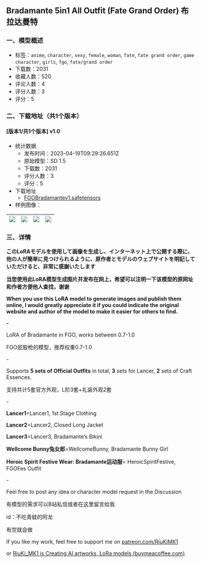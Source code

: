 ## Bradamante 5in1 All Outfit (Fate Grand Order) 布拉达曼特
### 一、模型概述

- 标签：`anime`, `character`, `sexy`, `female`, `woman`, `fate`, `fate grand order`, `game character`, `girls`, `fgo`, `fate/grand order`
- 下载数：2031
- 收藏人数：520
- 评论人数：4
- 评分人数：3
- 评分：5

### 二、下载地址（共1个版本）

#### [版本1/共1个版本] v1.0

- 统计数据
  - 发布时间：2023-04-19T09:29:26.651Z
  - 原始模型：SD 1.5
  - 下载数：2031
  - 评分人数：3
  - 评分：5
- 下载地址
  - [FGOBradamantev1.safetensors](https://civitai.com/api/download/models/49743)
- 样例图像：

| <img src="https://image.civitai.com/xG1nkqKTMzGDvpLrqFT7WA/4c86f5c4-bea2-47c6-54ea-063743f02200/width=450/554366.jpeg" /> | <img src="https://image.civitai.com/xG1nkqKTMzGDvpLrqFT7WA/d22744bf-fb30-4c95-9531-34c277acfd00/width=450/534702.jpeg" /> | <img src="https://image.civitai.com/xG1nkqKTMzGDvpLrqFT7WA/ec034437-2632-49f6-01da-2f499ccf1000/width=450/534695.jpeg" /> | <img src="https://image.civitai.com/xG1nkqKTMzGDvpLrqFT7WA/2b75371c-4e38-44ed-99f5-a82b703b0000/width=450/534691.jpeg" /> |
| ---- | ---- | ---- | ---- |


### 三、详情
<p><strong>このLoRAモデルを使用して画像を生成し、インターネット上で公開する際に、他の人が簡単に見つけられるように、原作者とモデルのウェブサイトを明記していただけると、非常に感謝いたします</strong></p><p><strong>当您使用此LoRA模型生成图片并发布在网上，希望可以注明一下该模型的原网址和作者方便他人查找，谢谢</strong></p><p><strong>When you use this LoRA model to generate images and publish them online, I would greatly appreciate it if you could indicate the original website and author of the model to make it easier for others to find.</strong></p><p><strong>-</strong></p><p>LoRA of Bradamante in FGO, works between 0.7-1.0</p><p>FGO屁股枪的模型，推荐权重0.7-1.0</p><p>-</p><p>Supports <strong>5 sets of Official Outfits</strong> in total, <strong>3</strong> sets for Lancer, <strong>2</strong> sets of Craft Essences.</p><p>支持共计5套官方外观，L阶3套+礼装外观2套</p><p>-</p><p><strong>Lancer1</strong>=Lancer1, 1st Stage Clothing</p><p><strong>Lancer2</strong>=Lancer2, Closed Long Jacket</p><p><strong>Lancer3</strong>=Lancer3, Bradamante‘s Bikini</p><p><strong>Wellcome Bunny兔女郎</strong>=WellcomeBunny, Bradamante Bunny Girl</p><p><strong>Heroic Spirit Festive Wear: Bradamante运动服</strong>= HeroicSpiritFestive, FGOFes Outfit</p><p>-</p><p>Feel free to post any idea or character model request in the Discussion</p><p>有模型的需求可以B站私信或者在这里留言给我</p><p>id：不吃青蛙的阿龙</p><p>有空就会做</p><p>If you like my work, feel free to support me on <a target="_blank" rel="ugc" href="http://patreon.com/RiuKiMK1">patreon.com/RiuKiMK1</a></p><p>or <a target="_blank" rel="ugc" href="https://www.buymeacoffee.com/RiuKiMk1">RiuKi_MK1 is Creating AI artworks, LoRa models (</a><a target="_blank" rel="ugc" href="http://buymeacoffee.com">buymeacoffee.com</a><a target="_blank" rel="ugc" href="https://www.buymeacoffee.com/RiuKiMk1">)</a></p>